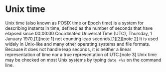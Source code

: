 # Unix time

Unix time \(also known as POSIX time or Epoch time\) is a system for describing instants in time, defined as the number of seconds that have elapsed since 00:00:00 Coordinated Universal Time \(UTC\), Thursday, 1 January 1970,\[1\]\[note 1\] not counting leap seconds.\[1\]\[2\]\[note 2\] It is used widely in Unix-like and many other operating systems and file formats. Because it does not handle leap seconds, it is neither a linear representation of time nor a true representation of UTC.\[note 3\] Unix time may be checked on most Unix systems by typing `date +%s` on the command line.

